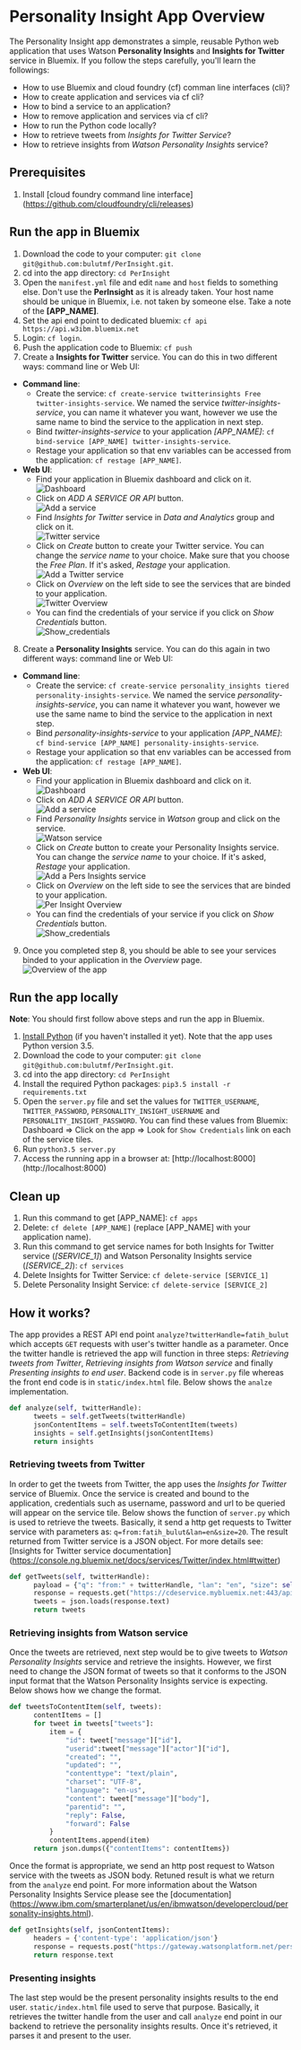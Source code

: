 # Personality Insight App Overview

The Personality Insight app demonstrates a simple, reusable Python web application that uses Watson **Personality Insights** and **Insights for Twitter** service in Bluemix. If you follow the steps carefully, you'll learn the followings:

* How to use Bluemix and cloud foundry (cf) comman line interfaces (cli)?
* How to create application and services via cf cli?
* How to bind a service to an application?
* How to remove application and services via cf cli?
* How to run the Python code locally?
* How to retrieve tweets from *Insights for Twitter Service*?
* How to retrieve insights from *Watson Personality Insights* service?


## Prerequisites

1. Install [cloud foundry command line interface] (https://github.com/cloudfoundry/cli/releases)


## Run the app in Bluemix

1. Download the code to your computer: `git clone git@github.com:bulutmf/PerInsight.git`.
2. cd into the app directory: `cd PerInsight`
3. Open the `manifest.yml` file and edit `name` and `host` fields to something else. Don't use the **PerInsight** as it is already taken. Your host name should be unique in Bluemix, i.e. not taken by someone else. Take a note of the **[APP_NAME]**.
4. Set the api end point to dedicated bluemix: `cf api https://api.w3ibm.bluemix.net`
5. Login: `cf login`.
6. Push the application code to Bluemix: `cf push`
7. Create a **Insights for Twitter** service. You can do this in two different ways: command line or Web UI:
  * **Command line**:
    * Create the service: `cf create-service twitterinsights Free twitter-insights-service`. We named the service *twitter-insights-service*, you can name it whatever you want, however we use the same name to bind the service to the application in next step.
    * Bind *twitter-insights-service* to your application *[APP_NAME]*: `cf bind-service [APP_NAME] twitter-insights-service`.
    * Restage your application so that env variables can be accessed from the application: `cf restage [APP_NAME]`.
  * **Web UI**:
    * Find your application in Bluemix dashboard and click on it.   
    ![Dashboard](static/images/readme_images/dashboard.png#left)
    * Click on *ADD A SERVICE OR API* button.   
    ![Add a service](static/images/readme_images/add_a_service.png)
    * Find *Insights for Twitter* service in *Data and Analytics* group and click on it.  
    ![Twitter service](static/images/readme_images/twitter_service.png)
    * Click on *Create* button to create your Twitter service. You can change the *service name* to your choice. Make sure that you choose the *Free Plan*. If it's asked, *Restage* your application.  
    ![Add a Twitter service](static/images/readme_images/add_a_twitter_service.png)
    * Click on *Overview* on the left side to see the services that are binded to your application.  
    ![Twitter Overview](static/images/readme_images/overview.png)
    * You can find the credentials of your service if you click on *Show Credentials* button.  
    ![Show_credentials](static/images/readme_images/show_credentials.png)
8. Create a **Personality Insights** service. You can do this again in two different ways: command line or Web UI:
  * **Command line**:
    * Create the service: `cf create-service personality_insights tiered personality-insights-service`. We named the service *personality-insights-service*, you can name it whatever you want, however we use the same name to bind the service to the application in next step.
    * Bind *personality-insights-service* to your application *[APP_NAME]*: `cf bind-service [APP_NAME] personality-insights-service`.
    * Restage your application so that env variables can be accessed from the application: `cf restage [APP_NAME]`.
  * **Web UI**:
    * Find your application in Bluemix dashboard and click on it.  
    ![Dashboard](static/images/readme_images/dashboard.png)
    * Click on *ADD A SERVICE OR API* button.  
    ![Add a service](static/images/readme_images/add_a_service.png)
    * Find *Personality Insights* service in *Watson* group and click on the service.  
    ![Watson service](static/images/readme_images/personality_insights_service.png)
    * Click on *Create* button to create your Personality Insights service. You can change the *service name* to your choice. If it's asked, *Restage* your application.  
    ![Add a Pers Insights service](static/images/readme_images/add_per_ins.png)
    * Click on *Overview* on the left side to see the services that are binded to your application.  
    ![Per Insight Overview](static/images/readme_images/overview.png)
    * You can find the credentials of your service if you click on *Show Credentials* button.  
    ![Show_credentials](static/images/readme_images/show_cred_watson.png)
9. Once you completed step 8, you should be able to see your services binded to your application in the *Overview* page.  
![Overview of the app](static/images/readme_images/overview_of_app.png)


## Run the app locally

**Note**: You should first follow above steps and run the app in Bluemix.

1. [Install Python][] (if you haven't installed it yet). Note that the app uses Python version 3.5.
2. Download the code to your computer: `git clone git@github.com:bulutmf/PerInsight.git`.
3. cd into the app directory: `cd PerInsight`
4. Install the required Python packages: `pip3.5 install -r requirements.txt`
5. Open the `server.py` file and set the values for `TWITTER_USERNAME`, `TWITTER_PASSWORD`, `PERSONALITY_INSIGHT_USERNAME` and `PERSONALITY_INSIGHT_PASSWORD`. You can find these values from Bluemix: Dashboard => Click on the app => Look for `Show Credentials` link on each of the service tiles.
6. Run `python3.5 server.py`
7. Access the running app in a browser at: [http://localhost:8000] (http://localhost:8000)

[Install Python]: https://www.python.org/downloads/


## Clean up

1. Run this command to get [APP_NAME]: `cf apps`
2. Delete: `cf delete [APP_NAME]` (replace [APP_NAME] with your application name).
3. Run this command to get service names for both Insights for Twitter service (*[SERVICE_1]*) and Watson Personality Insights service (*[SERVICE_2]*): `cf services`
4. Delete Insights for Twitter Service: `cf delete-service [SERVICE_1]`
5. Delete Personality Insight Service: `cf delete-service [SERVICE_2]`


## How it works?

The app provides a REST API end point `analyze?twitterHandle=fatih_bulut` which accepts `GET` requests with user's twitter handle as a parameter. Once the twitter handle is retrieved the app will function in three steps: *Retrieving tweets from Twitter*, *Retrieving insights from Watson service* and finally *Presenting insights to end user*. Backend code is in `server.py` file whereas the front end code is in `static/index.html` file. Below shows the `analze` implementation.

```Python
def analyze(self, twitterHandle):
      tweets = self.getTweets(twitterHandle)
      jsonContentItems = self.tweetsToContentItem(tweets)
      insights = self.getInsights(jsonContentItems)
      return insights
```

### Retrieving tweets from Twitter

In order to get the tweets from Twitter, the app uses the *Insights for Twitter* service of Bluemix. Once the service is created and bound to the application, credentials such as username, password and url to be queried will appear on the service tile. Below shows the function of `server.py` which is used to retrieve the tweets. Basically, it send a http get requests to Twitter service with parameters as: `q=from:fatih_bulut&lan=en&size=20`. The result returned from Twitter service is a JSON object. For more details see: [Insights for Twitter service documentation] (https://console.ng.bluemix.net/docs/services/Twitter/index.html#twitter)

```Python
def getTweets(self, twitterHandle):
      payload = {"q": "from:" + twitterHandle, "lan": "en", "size": self.NO_OF_TWEETS_TO_RETRIEVE}
      response = requests.get("https://cdeservice.mybluemix.net:443/api/v1/messages/search", params=payload, auth=(self.TWITTER_USERNAME, self.TWITTER_PASSWORD))
      tweets = json.loads(response.text)
      return tweets
```


### Retrieving insights from Watson service

Once the tweets are retrieved, next step would be to give tweets to *Watson Personality Insights* service and retrieve the insights. However, we first need to change the JSON format of tweets so that it conforms to the JSON input format that the Watson Personality Insights service is expecting. Below shows how we change the format.

```Python
def tweetsToContentItem(self, tweets):
      contentItems = []
      for tweet in tweets["tweets"]:
          item = {
              "id": tweet["message"]["id"],
              "userid":tweet["message"]["actor"]["id"],
              "created": "",
              "updated": "",
              "contenttype": "text/plain",
              "charset": "UTF-8",
              "language": "en-us",
              "content": tweet["message"]["body"],
              "parentid": "",
              "reply": False,
              "forward": False
          }
          contentItems.append(item)
      return json.dumps({"contentItems": contentItems})
```

Once the format is appropriate, we send an http post request to Watson service with the tweets as JSON body. Retuned result is what we return from the `analyze` end point. For more information about the Watson Personality Insights Service please see the [documentation] (https://www.ibm.com/smarterplanet/us/en/ibmwatson/developercloud/personality-insights.html).

```Python
def getInsights(self, jsonContentItems):
      headers = {'content-type': 'application/json'}
      response = requests.post("https://gateway.watsonplatform.net/personality-insights/api/v2/profile", headers=headers, data=jsonContentItems, auth=(self.PERSONALITY_INSIGHT_USERNAME, self.PERSONALITY_INSIGHT_PASSWORD))
      return response.text
```

### Presenting insights

The last step would be the present personality insights results to the end user. `static/index.html` file used to serve that purpose. Basically, it retrieves the twitter handle from the user and call `analyze` end point in our backend to retrieve the personality insights results. Once it's retrieved, it parses it and present to the user.
